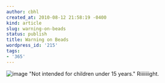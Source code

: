 ```yaml
---
author: cbhl
created_at: 2010-08-12 21:58:19 -0400
kind: article
slug: warning-on-beads
status: publish
title: Warning on Beads
wordpress_id: '215'
tags:
- '365'
---
```


![image](//images.michael-chang.ca/blog/wp-content/uploads/2010/08/wpid-IMG_20100812_215659.jpg)
"Not intended for children under 15 years." Riiiiiiight.
